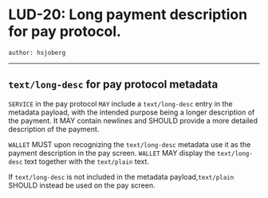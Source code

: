 LUD-20: Long payment description for pay protocol.
=====================================================

`author: hsjoberg`

---

## `text/long-desc` for pay protocol metadata

`SERVICE` in the pay protocol `MAY` include a `text/long-desc` entry in the metadata payload, with the intended purpose being a longer description of the payment. It MAY contain newlines and SHOULD provide a more detailed description of the payment.

`WALLET` MUST upon recognizing the `text/long-desc` metadata use it as the payment description in the pay screen.
`WALLET` MAY display the `text/long-desc` text together with the `text/plain` text.

If `text/long-desc` is not included in the metadata payload,`text/plain` SHOULD instead be used on the pay screen.
